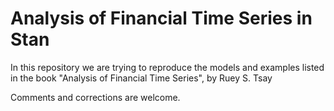 # Analysis of Financial Time Series in Stan
In this repository we are trying to reproduce the models and examples listed in the book "Analysis of Financial Time Series", by Ruey S. Tsay

Comments and corrections are welcome.
